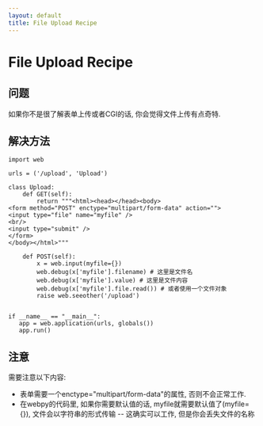 ```yaml
---
layout: default
title: File Upload Recipe
---
```


# File Upload Recipe

## 问题

如果你不是很了解表单上传或者CGI的话, 你会觉得文件上传有点奇特.

## 解决方法

    import web

    urls = ('/upload', 'Upload')

    class Upload:
        def GET(self):
            return """<html><head></head><body>
    <form method="POST" enctype="multipart/form-data" action="">
    <input type="file" name="myfile" />
    <br/>
    <input type="submit" />
    </form>
    </body></html>"""

        def POST(self):
            x = web.input(myfile={})
            web.debug(x['myfile'].filename) # 这里是文件名
            web.debug(x['myfile'].value) # 这里是文件内容
            web.debug(x['myfile'].file.read()) # 或者使用一个文件对象
            raise web.seeother('/upload')


    if __name__ == "__main__":
       app = web.application(urls, globals())
       app.run()

## 注意

需要注意以下内容:

* 表单需要一个enctype="multipart/form-data"的属性, 否则不会正常工作.
* 在webpy的代码里, 如果你需要默认值的话, myfile就需要默认值了(myfile={}), 文件会以字符串的形式传输 -- 这确实可以工作, 但是你会丢失文件的名称

